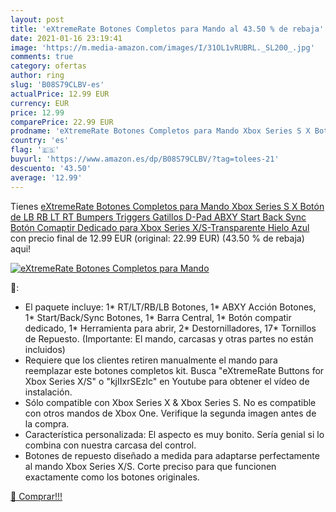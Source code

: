 ```yaml
---
layout: post
title: 'eXtremeRate Botones Completos para Mando al 43.50 % de rebaja'
date: 2021-01-16 23:19:41
image: 'https://m.media-amazon.com/images/I/31OL1vRUBRL._SL200_.jpg'
comments: true
category: ofertas
author: ring
slug: 'B08S79CLBV-es'
actualPrice: 12.99 EUR
currency: EUR
price: 12.99
comparePrice: 22.99 EUR
prodname: 'eXtremeRate Botones Completos para Mando Xbox Series S X Botón de LB RB LT RT Bumpers Triggers Gatillos D-Pad ABXY Start Back Sync Botón Comaptir Dedicado para Xbox Series X/S-Transparente Hielo Azul'
country: 'es'
flag: '🇪🇸'
buyurl: 'https://www.amazon.es/dp/B08S79CLBV/?tag=tolees-21'
descuento: '43.50'
average: '12.99'
---
```


Tienes [eXtremeRate Botones Completos para Mando Xbox Series S X Botón de LB RB LT RT Bumpers Triggers Gatillos D-Pad ABXY Start Back Sync Botón Comaptir Dedicado para Xbox Series X/S-Transparente Hielo Azul](https://www.amazon.es/dp/B08S79CLBV/?tag=tolees-21) con precio final de  12.99 EUR (original: 22.99 EUR) (43.50 %  de rebaja) aqui!

[![eXtremeRate Botones Completos para Mando](https://m.media-amazon.com/images/I/31OL1vRUBRL._SL200_.jpg)](https://www.amazon.es/dp/B08S79CLBV/?tag=tolees-21)

🔎:

- El paquete incluye: 1* RT/LT/RB/LB Botones, 1* ABXY Acción Botones, 1* Start/Back/Sync Botones, 1* Barra Central, 1* Botón compatir dedicado, 1* Herramienta para abrir, 2* Destornilladores, 17* Tornillos de Repuesto. (Importante: El mando, carcasas y otras partes no están incluidos)
- Requiere que los clientes retiren manualmente el mando para reemplazar este botones completos kit. Busca "eXtremeRate Buttons for Xbox Series X/S" o "kjIIxrSEzlc" en Youtube para obtener el vídeo de instalación.
- Sólo compatible con Xbox Series X & Xbox Series S. No es compatible con otros mandos de Xbox One. Verifique la segunda imagen antes de la compra.
- Característica personalizada: El aspecto es muy bonito. Sería genial si lo combina con nuestra carcasa del control.
- Botones de repuesto diseñado a medida para adaptarse perfectamente al mando Xbox Series X/S. Corte preciso para que funcionen exactamente como los botones originales.

[🛒 Comprar!!!](https://www.amazon.es/dp/B08S79CLBV/?tag=tolees-21)
